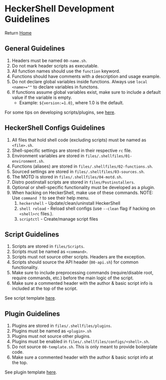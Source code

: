 <!--
##############################################
#   Author(s): RMCJ <rmichael1001@gmail.com>
#   Project: HeckerShell
#   Version: 1.0
#
#   Usage: n/a
#
#   Description: Developer Guidelines
#
##############################################
-->
# HeckerShell Development Guidelines

Return [Home](../README.md)

## General Guidelines

1. Headers must be named `00-name.sh`.
2. Do not mark header scripts as executable.
3. All function names should use the `function` keyword.
4. Functions should have comments with a description and usage example.
5. Do not declare global variables inside functions. Always use `local <name>=""` to declare variables in functons.
6. If functions assume global variables exist, make sure to include a default value if the variable is empty.
   - Example: `${version:=1.0}`, where 1.0 is the default.

For some tips on developing scripts/plugins, see [here](script-tricks.md).

## HeckerShell Configs Guidelines

1. All files that hold shell code (excluding scripts) must be named as `<file>.sh`.
2. Shell-specific settings are stored in their respective `rc` file.
3. Environment variables are stored in `files/.shellfiles/01-environment.sh`.
4. Functions (aliases) are stored in `files/.shellfiles/02-functions.sh`.
5. Sourced settings are stored in `files/.shellfiles/03-sources.sh`.
6. The MOTD is stored in `files/.shellfiles/04-motd.sh`.
7. Distro postinstall scripts are stored in `files/Postinstallers`.
8. Optional or shell-specific functionality must be developed as a plugin.
9. When hacking on HeckerShell, make use of these commands. NOTE: Use `command ?` to see their help menu.
   1. `heckershell` - Update/clean/uninstall HeckerShell
   2. `shell reload` - Reload shell configs (use `--clean` flag if hacking on `<shell>rc` files.).
   3. `scriptctl` - Create/manage script files

## Script Guidelines

1. Scripts are stored in `files/Scripts`.
2. Scripts must be named as `<command>`.
3. Scripts must not source other scripts. Headers are the exception.
4. Scripts should source the API header (`00-api.sh`) for common functionality.
5. Make sure to include preprocessing commands (require/disable root, require commands, etc.) before the main logic of the script.
6. Make sure a commented header with the author & basic script info is included at the top of the script.

See script template [here](../files/Scripts/00-template.sh).

## Plugin Guidelines

1. Plugins are stored in `files/.shellfiles/plugins`.
2. Plugins must be named as `<plugin>.sh`
3. Plugins must not source other plugins.
4. Plugins must be enabled in `files/.shellfiles/configs/<shell>.sh`.
5. Do not source `00-template.sh`. This is only meant to provide boilerplate code.
6. Make sure a commented header with the author & basic script info at the top.

See plugin template [here](../files/.shellfiles/plugins/00-template.sh).
